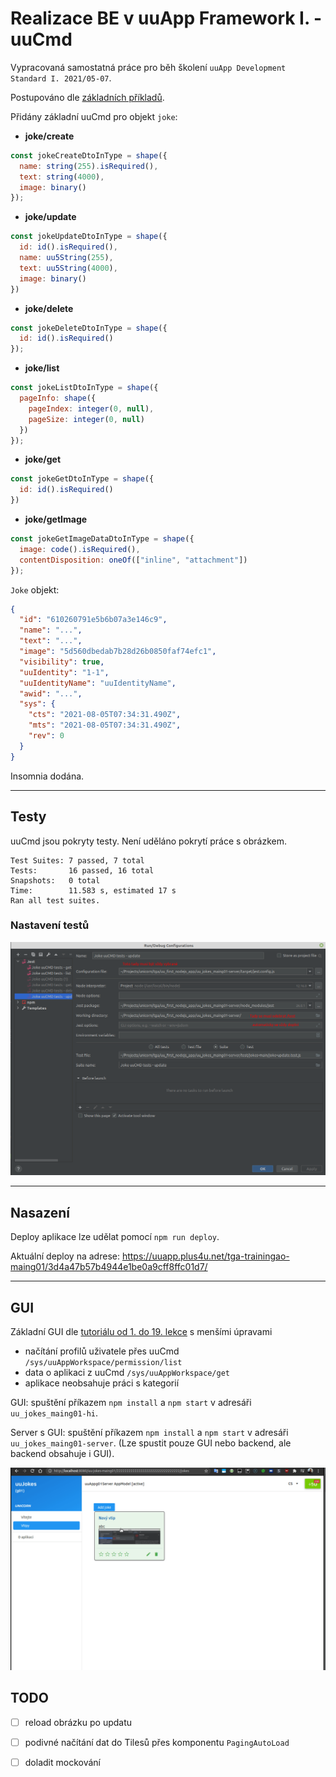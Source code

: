 # Realizace BE v uuApp Framework I. - uuCmd

Vypracovaná samostatná práce pro běh školení `uuApp Development Standard I. 2021/05-07`.

Postupováno dle [základních příkladů](https://uuos9.plus4u.net/uu-bookkitg01-main/78462435-2590bf997d264d959b9d6a88ee1d0ff5/book/page?code=48920790).

Přidány základní uuCmd pro objekt `joke`:

- **joke/create**

```js
const jokeCreateDtoInType = shape({
  name: string(255).isRequired(),
  text: string(4000),
  image: binary()
});
```

- **joke/update**

```js
const jokeUpdateDtoInType = shape({
  id: id().isRequired(),
  name: uu5String(255),
  text: uu5String(4000),
  image: binary()
})
```

- **joke/delete**

```js
const jokeDeleteDtoInType = shape({
  id: id().isRequired()
});
```

- **joke/list**

```js
const jokeListDtoInType = shape({
  pageInfo: shape({
    pageIndex: integer(0, null),
    pageSize: integer(0, null)
  })
});
```

- **joke/get**

```js
const jokeGetDtoInType = shape({
  id: id().isRequired()
})
```

- **joke/getImage**

```js
const jokeGetImageDataDtoInType = shape({
  image: code().isRequired(),
  contentDisposition: oneOf(["inline", "attachment"])
});
```

`Joke` objekt:

```json
{
  "id": "610260791e5b6b07a3e146c9",
  "name": "...",
  "text": "...",
  "image": "5d560dbedab7b28d26b0850faf74efc1",
  "visibility": true,
  "uuIdentity": "1-1",
  "uuIdentityName": "uuIdentityName",
  "awid": "...",
  "sys": {
    "cts": "2021-08-05T07:34:31.490Z",
    "mts": "2021-08-05T07:34:31.490Z",
    "rev": 0
  }
}
```

Insomnia dodána.

---
## Testy

uuCmd jsou pokryty testy. Není uděláno pokrytí práce s obrázkem.

```
Test Suites: 7 passed, 7 total
Tests:       16 passed, 16 total
Snapshots:   0 total
Time:        11.583 s, estimated 17 s
Ran all test suites.
```

### Nastavení testů

![alt text](./how-to-set-tests.png)

---

## Nasazení

Deploy aplikace lze udělat pomocí `npm run deploy`.

Aktuální deploy na adrese: https://uuapp.plus4u.net/tga-trainingao-maing01/3d4a47b57b4944e1be0a9cff8ffc01d7/

---

## GUI

Základní GUI dle [tutoriálu od 1. do 19. lekce](https://docs.plus4u.net/uaf/uuapp/uu5/book/page?code=getStartedHooks) s menšími úpravami

- načítání profilů uživatele přes uuCmd `/sys/uuAppWorkspace/permission/list`
- data o aplikaci z uuCmd `/sys/uuAppWorkspace/get`
- aplikace neobsahuje práci s kategorií

GUI: spuštění příkazem `npm install` a `npm start` v adresáři `uu_jokes_maing01-hi`.

Server s GUI: spuštění příkazem `npm install` a `npm start` v adresáři `uu_jokes_maing01-server`. (Lze spustit pouze GUI nebo backend, ale backend obsahuje i GUI).

![alt text](./showcase-jokes.gif)

## TODO

- [ ] reload obrázku po updatu
- [ ] podivné načítání dat do Tilesů přes komponentu `PagingAutoLoad`
- [ ] doladit mockování


